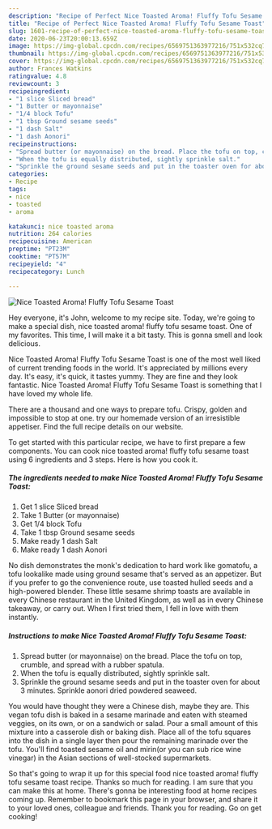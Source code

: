```yaml
---
description: "Recipe of Perfect Nice Toasted Aroma! Fluffy Tofu Sesame Toast"
title: "Recipe of Perfect Nice Toasted Aroma! Fluffy Tofu Sesame Toast"
slug: 1601-recipe-of-perfect-nice-toasted-aroma-fluffy-tofu-sesame-toast
date: 2020-06-23T20:00:13.659Z
image: https://img-global.cpcdn.com/recipes/6569751363977216/751x532cq70/nice-toasted-aroma-fluffy-tofu-sesame-toast-recipe-main-photo.jpg
thumbnail: https://img-global.cpcdn.com/recipes/6569751363977216/751x532cq70/nice-toasted-aroma-fluffy-tofu-sesame-toast-recipe-main-photo.jpg
cover: https://img-global.cpcdn.com/recipes/6569751363977216/751x532cq70/nice-toasted-aroma-fluffy-tofu-sesame-toast-recipe-main-photo.jpg
author: Frances Watkins
ratingvalue: 4.8
reviewcount: 3
recipeingredient:
- "1 slice Sliced bread"
- "1 Butter or mayonnaise"
- "1/4 block Tofu"
- "1 tbsp Ground sesame seeds"
- "1 dash Salt"
- "1 dash Aonori"
recipeinstructions:
- "Spread butter (or mayonnaise) on the bread. Place the tofu on top, crumble, and spread with a rubber spatula."
- "When the tofu is equally distributed, sightly sprinkle salt."
- "Sprinkle the ground sesame seeds and put in the toaster oven for about 3 minutes. Sprinkle aonori dried powdered seaweed."
categories:
- Recipe
tags:
- nice
- toasted
- aroma

katakunci: nice toasted aroma 
nutrition: 264 calories
recipecuisine: American
preptime: "PT23M"
cooktime: "PT57M"
recipeyield: "4"
recipecategory: Lunch

---
```



![Nice Toasted Aroma! Fluffy Tofu Sesame Toast](https://img-global.cpcdn.com/recipes/6569751363977216/751x532cq70/nice-toasted-aroma-fluffy-tofu-sesame-toast-recipe-main-photo.jpg)

Hey everyone, it's John, welcome to my recipe site. Today, we're going to make a special dish, nice toasted aroma! fluffy tofu sesame toast. One of my favorites. This time, I will make it a bit tasty. This is gonna smell and look delicious.

Nice Toasted Aroma! Fluffy Tofu Sesame Toast is one of the most well liked of current trending foods in the world. It's appreciated by millions every day. It's easy, it's quick, it tastes yummy. They are fine and they look fantastic. Nice Toasted Aroma! Fluffy Tofu Sesame Toast is something that I have loved my whole life.

There are a thousand and one ways to prepare tofu. Crispy, golden and impossible to stop at one. try our homemade version of an irresistible appetiser. Find the full recipe details on our website.


To get started with this particular recipe, we have to first prepare a few components. You can cook nice toasted aroma! fluffy tofu sesame toast using 6 ingredients and 3 steps. Here is how you cook it.

<!--inarticleads1-->

##### The ingredients needed to make Nice Toasted Aroma! Fluffy Tofu Sesame Toast:

1. Get 1 slice Sliced bread
1. Take 1 Butter (or mayonnaise)
1. Get 1/4 block Tofu
1. Take 1 tbsp Ground sesame seeds
1. Make ready 1 dash Salt
1. Make ready 1 dash Aonori


No dish demonstrates the monk&#39;s dedication to hard work like gomatofu, a tofu lookalike made using ground sesame that&#39;s served as an appetizer. But if you prefer to go the convenience route, use toasted hulled seeds and a high-powered blender. These little sesame shrimp toasts are available in every Chinese restaurant in the United Kingdom, as well as in every Chinese takeaway, or carry out. When I first tried them, I fell in love with them instantly. 

<!--inarticleads2-->

##### Instructions to make Nice Toasted Aroma! Fluffy Tofu Sesame Toast:

1. Spread butter (or mayonnaise) on the bread. Place the tofu on top, crumble, and spread with a rubber spatula.
1. When the tofu is equally distributed, sightly sprinkle salt.
1. Sprinkle the ground sesame seeds and put in the toaster oven for about 3 minutes. Sprinkle aonori dried powdered seaweed.


You would have thought they were a Chinese dish, maybe they are. This vegan tofu dish is baked in a sesame marinade and eaten with steamed veggies, on its own, or on a sandwich or salad. Pour a small amount of this mixture into a casserole dish or baking dish. Place all of the tofu squares into the dish in a single layer then pour the remaining marinade over the tofu. You&#39;ll find toasted sesame oil and mirin(or you can sub rice wine vinegar) in the Asian sections of well-stocked supermarkets. 

So that's going to wrap it up for this special food nice toasted aroma! fluffy tofu sesame toast recipe. Thanks so much for reading. I am sure that you can make this at home. There's gonna be interesting food at home recipes coming up. Remember to bookmark this page in your browser, and share it to your loved ones, colleague and friends. Thank you for reading. Go on get cooking!
